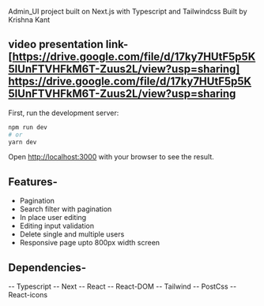 Admin_UI project built on Next.js with Typescript and Tailwindcss
Built by Krishna Kant


## video presentation link- [https://drive.google.com/file/d/17ky7HUtF5p5K5lUnFTVHFkM6T-Zuus2L/view?usp=sharing] https://drive.google.com/file/d/17ky7HUtF5p5K5lUnFTVHFkM6T-Zuus2L/view?usp=sharing

First, run the development server:

```bash
npm run dev
# or
yarn dev
```

Open [http://localhost:3000](http://localhost:3000) with your browser to see the result.



## Features-
 - Pagination
 - Search filter with pagination
 - In place user editing
 - Editing input validation
 - Delete single and multiple users
 - Responsive page upto 800px width screen

## Dependencies-
  -- Typescript
  -- Next
  -- React
  -- React-DOM
  -- Tailwind
  -- PostCss
  -- React-icons

